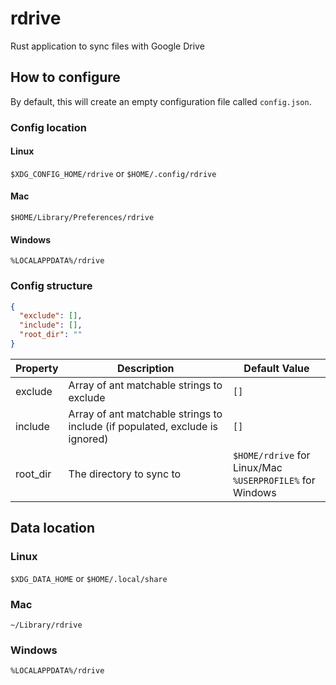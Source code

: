 # rdrive

Rust application to sync files with Google Drive

## How to configure
By default, this will create an empty configuration file called `config.json`.

### Config location
#### Linux 
`$XDG_CONFIG_HOME/rdrive` or `$HOME/.config/rdrive`

#### Mac
`$HOME/Library/Preferences/rdrive`

#### Windows
`%LOCALAPPDATA%/rdrive`

### Config structure
```json
{
  "exclude": [],
  "include": [],
  "root_dir": ""
}
```

| Property | Description                                                                  | Default Value                                                 |
|----------|------------------------------------------------------------------------------|---------------------------------------------------------------|
| exclude  | Array of ant matchable strings to exclude                                    | `[]`                                                          |
| include  | Array of ant matchable strings to include (if populated, exclude is ignored) | `[]`                                                          |
| root_dir | The directory to sync to                                                     | `$HOME/rdrive` for Linux/Mac<br>`%USERPROFILE%` for Windows|

## Data location
### Linux
`$XDG_DATA_HOME` or `$HOME/.local/share`

### Mac
`~/Library/rdrive`

### Windows
`%LOCALAPPDATA%/rdrive`
